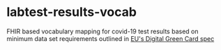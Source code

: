 # labtest-results-vocab
FHIR based vocabulary mapping for covid-19 test results based on minimum data set requirements outlined in [EU's Digital Green Card spec](https://ec.europa.eu/health/sites/health/files/preparedness_response/docs/covid-19_rat_common-list_en.pdf)

